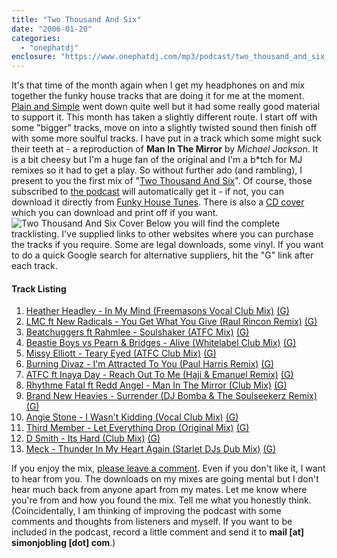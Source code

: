 ```yaml
---
title: "Two Thousand And Six"
date: "2006-01-20"
categories: 
  - "onephatdj"
enclosure: "https://www.onephatdj.com/mp3/podcast/two_thousand_and_six_96.mp3 87478272 audio/mpeg "
---
```


It's that time of the month again when I get my headphones on and mix together the funky house tracks that are doing it for me at the moment. [Plain and Simple](/?p=81) went down quite well but it had some really good material to support it. This month has taken a slightly different route. I start off with some "bigger" tracks, move on into a slightly twisted sound then finish off with some more soulful tracks. I have put in a track which some might suck their teeth at - a reproduction of **Man In The Mirror** by _Michael Jackson_. It is a bit cheesy but I'm a huge fan of the original and I'm a b\*tch for MJ remixes so it had to get a play. So without further ado (and rambling), I present to you the first mix of "[Two Thousand And Six](https://www.funkyhousetunes.com/mp3/onephatdj/two_thousand_and_six_192.mp3)". Of course, those subscribed to [the podcast](/podcasts/onephatdj.xml) will automatically get it - if not, you can download it directly from [Funky House Tunes](https://www.funkyhousetunes.com/). There is also a [CD cover](/wp-content/two_thousand_and_six.gif) which you can download and print off if you want. ![Two Thousand And Six Cover](/wp-content/two_thousand_and_six_250px.gif) Below you will find the complete tracklisting. I've supplied links to other websites where you can purchase the tracks if you require. Some are legal downloads, some vinyl. If you want to do a quick Google search for alternative suppliers, hit the "G" link after each track.

#### Track Listing

1. [Heather Headley - In My Mind (Freemasons Vocal Club Mix)](https://music.yahoo.com/artist/singledownload/?songid=27695971&dest=https://music.yahoo.com/track/27695971&hasYME=0) [(G)](https://www.google.com/custom?hl=en&lr=&ie=ISO-8859-1&oe=ISO-8859-1&safe=off&client=pub-2350797824472723&channel=8889238013&cof=FORID%3A1%3BGL%3A1%3BBGC%3AFFFFFF%3BT%3A%23000000%3BLC%3A%230000ff%3BVLC%3A%23663399%3BALC%3A%230000ff%3BGALT%3A%23008000%3BGFNT%3A%230000ff%3BGIMP%3A%230000ff%3BDIV%3A%23336699%3BLBGC%3A336699%3BAH%3Acenter%3B&q=Heather+Headley+-+In+My+Mind+freemasons&btnG=Search)
2. [LMC ft New Radicals - You Get What You Give (Raul Rincon Remix)](https://www.htfr.com/more-info/?catno=MR174436) [(G)](https://www.google.com/custom?hl=en&lr=&ie=ISO-8859-1&oe=ISO-8859-1&safe=off&client=pub-2350797824472723&channel=8889238013&cof=FORID%3A1%3BGL%3A1%3BBGC%3AFFFFFF%3BT%3A%23000000%3BLC%3A%230000ff%3BVLC%3A%23663399%3BALC%3A%230000ff%3BGALT%3A%23008000%3BGFNT%3A%230000ff%3BGIMP%3A%230000ff%3BDIV%3A%23336699%3BLBGC%3A336699%3BAH%3Acenter%3B&q=LMC+New+Radicals+-+You+Get+What+You+Give+Raul+Rincon&btnG=Search)
3. [Beatchuggers ft Rahmlee - Soulshaker (ATFC Mix)](https://www.djdownload.com/display.php?S=19063) [(G)](https://www.google.com/custom?q=Beatchuggers+Rahmlee+Soulshaker+ATFC+&sa=Search&client=pub-2350797824472723&forid=1&channel=8889238013&ie=ISO-8859-1&oe=ISO-8859-1&cof=GALT%3A%23008000%3BGL%3A1%3BDIV%3A%23336699%3BVLC%3A663399%3BAH%3Acenter%3BBGC%3AFFFFFF%3BLBGC%3A336699%3BALC%3A0000FF%3BLC%3A0000FF%3BT%3A000000%3BGFNT%3A0000FF%3BGIMP%3A0000FF%3BFORID%3A1%3B&hl=en)
4. [Beastie Boys vs Pearn & Bridges - Alive (Whitelabel Club Mix)](https://www.streetwisemusic.co.uk/catalogue.asp?stockId=135587) [(G)](https://www.google.com/custom?q=Beastie+Boys+Pearn+Bridges+Alive+White+Label&sa=Search&client=pub-2350797824472723&forid=1&channel=8889238013&ie=ISO-8859-1&oe=ISO-8859-1&cof=GALT%3A%23008000%3BGL%3A1%3BDIV%3A%23336699%3BVLC%3A663399%3BAH%3Acenter%3BBGC%3AFFFFFF%3BLBGC%3A336699%3BALC%3A0000FF%3BLC%3A0000FF%3BT%3A000000%3BGFNT%3A0000FF%3BGIMP%3A0000FF%3BFORID%3A1%3B&hl=en)
5. [Missy Elliott - Teary Eyed (ATFC Club Mix)](https://www.voices-records.de/shop/catalog/9216) [(G)](https://www.google.com/custom?hl=en&lr=&ie=ISO-8859-1&oe=ISO-8859-1&safe=off&client=pub-2350797824472723&channel=8889238013&cof=FORID%3A1%3BGL%3A1%3BBGC%3AFFFFFF%3BT%3A%23000000%3BLC%3A%230000ff%3BVLC%3A%23663399%3BALC%3A%230000ff%3BGALT%3A%23008000%3BGFNT%3A%230000ff%3BGIMP%3A%230000ff%3BDIV%3A%23336699%3BLBGC%3A336699%3BAH%3Acenter%3B&q=Missy+Elliott++Teary+Eyed+ATFC&btnG=Search)
6. [Burning Divaz - I'm Attracted To You (Paul Harris Remix)](https://www.baserecords.com//products/pop/Burning+Divaz/21302.html) [(G)](https://www.google.com/custom?q=Burning+Divaz+I%27m+Attracted+To+You+Paul+Harris&sa=Search&client=pub-2350797824472723&forid=1&channel=8889238013&ie=ISO-8859-1&oe=ISO-8859-1&cof=GALT%3A%23008000%3BGL%3A1%3BDIV%3A%23336699%3BVLC%3A663399%3BAH%3Acenter%3BBGC%3AFFFFFF%3BLBGC%3A336699%3BALC%3A0000FF%3BLC%3A0000FF%3BT%3A000000%3BGFNT%3A0000FF%3BGIMP%3A0000FF%3BFORID%3A1%3B&hl=en)
7. [ATFC ft Inaya Day - Reach Out To Me (Haji & Emanuel Remix)](https://www.juno.co.uk/products/195661-01.htm&highlight=atfc%20) [(G)](https://www.google.com/custom?hl=en&lr=&ie=ISO-8859-1&oe=ISO-8859-1&safe=off&client=pub-2350797824472723&channel=8889238013&cof=FORID%3A1%3BGL%3A1%3BBGC%3AFFFFFF%3BT%3A%23000000%3BLC%3A%230000ff%3BVLC%3A%23663399%3BALC%3A%230000ff%3BGALT%3A%23008000%3BGFNT%3A%230000ff%3BGIMP%3A%230000ff%3BDIV%3A%23336699%3BLBGC%3A336699%3BAH%3Acenter%3B&q=ATFC+Inaya+Day+Reach+Out+To+Me+Haji&btnG=Search)
8. [Rhythme Fatal ft Redd Angel - Man In The Mirror (Club Mix)](https://www.amazon.co.uk/exec/obidos/ASIN/B0007KTIN8/202-0194544-1443855) [(G)](https://www.google.com/custom?q=Rhythme+Fatal+Redd+Angel+Man+In+The+Mirror&sa=Search&client=pub-2350797824472723&forid=1&channel=8889238013&ie=ISO-8859-1&oe=ISO-8859-1&cof=GALT%3A%23008000%3BGL%3A1%3BDIV%3A%23336699%3BVLC%3A663399%3BAH%3Acenter%3BBGC%3AFFFFFF%3BLBGC%3A336699%3BALC%3A0000FF%3BLC%3A0000FF%3BT%3A000000%3BGFNT%3A0000FF%3BGIMP%3A0000FF%3BFORID%3A1%3B&hl=en)
9. [Brand New Heavies - Surrender (DJ Bomba & The Soulseekerz Remix)](https://www.tunes.co.uk/tunes/featured/9960.html) [(G)](https://www.google.com/custom?hl=en&lr=&ie=ISO-8859-1&oe=ISO-8859-1&safe=off&client=pub-2350797824472723&channel=8889238013&cof=FORID%3A1%3BGL%3A1%3BBGC%3AFFFFFF%3BT%3A%23000000%3BLC%3A%230000ff%3BVLC%3A%23663399%3BALC%3A%230000ff%3BGALT%3A%23008000%3BGFNT%3A%230000ff%3BGIMP%3A%230000ff%3BDIV%3A%23336699%3BLBGC%3A336699%3BAH%3Acenter%3B&q=Brand+New+Heavies+Surrender&btnG=Search)
10. [Angie Stone - I Wasn't Kidding (Vocal Club Mix)](https://www.juno.co.uk/products/199700-01.htm) [(G)](https://www.google.com/custom?q=Angie+Stone+-+I+Wasn%27t+Kidding&sa=Search&client=pub-2350797824472723&forid=1&channel=8889238013&ie=ISO-8859-1&oe=ISO-8859-1&cof=GALT%3A%23008000%3BGL%3A1%3BDIV%3A%23336699%3BVLC%3A663399%3BAH%3Acenter%3BBGC%3AFFFFFF%3BLBGC%3A336699%3BALC%3A0000FF%3BLC%3A0000FF%3BT%3A000000%3BGFNT%3A0000FF%3BGIMP%3A0000FF%3BFORID%3A1%3B&hl=en)
11. [Third Member - Let Everything Drop (Original Mix)](https://www.3beatdigital.com/d/third+member/let+everything+drop/original+mix/stoney+boy/56344) [(G)](https://www.google.com/custom?q=Third+Member+-+Let+Everything+Drop&sa=Search&client=pub-2350797824472723&forid=1&channel=8889238013&ie=ISO-8859-1&oe=ISO-8859-1&cof=GALT%3A%23008000%3BGL%3A1%3BDIV%3A%23336699%3BVLC%3A663399%3BAH%3Acenter%3BBGC%3AFFFFFF%3BLBGC%3A336699%3BALC%3A0000FF%3BLC%3A0000FF%3BT%3A000000%3BGFNT%3A0000FF%3BGIMP%3A0000FF%3BFORID%3A1%3B&hl=en)
12. [D Smith - Its Hard (Club Mix)](https://www.3beatdigital.com/d/d.+smith/its+hard/club+mix/hi+life/56103) [(G)](https://www.google.com/custom?q=D+Smith+-+Its+Hard&sa=Search&client=pub-2350797824472723&forid=1&channel=8889238013&ie=ISO-8859-1&oe=ISO-8859-1&cof=GALT%3A%23008000%3BGL%3A1%3BDIV%3A%23336699%3BVLC%3A663399%3BAH%3Acenter%3BBGC%3AFFFFFF%3BLBGC%3A336699%3BALC%3A0000FF%3BLC%3A0000FF%3BT%3A000000%3BGFNT%3A0000FF%3BGIMP%3A0000FF%3BFORID%3A1%3B&hl=en)
13. [Meck - Thunder In My Heart Again (Starlet DJs Dub Mix)](https://www.7digital.com/stores/productDetail.aspx?shop=1&product=21739&sid=274736) [(G)](https://www.google.com/custom?q=Meck+-+Thunder+In+My+Heart+Again&sa=Search&client=pub-2350797824472723&forid=1&channel=8889238013&ie=ISO-8859-1&oe=ISO-8859-1&cof=GALT%3A%23008000%3BGL%3A1%3BDIV%3A%23336699%3BVLC%3A663399%3BAH%3Acenter%3BBGC%3AFFFFFF%3BLBGC%3A336699%3BALC%3A0000FF%3BLC%3A0000FF%3BT%3A000000%3BGFNT%3A0000FF%3BGIMP%3A0000FF%3BFORID%3A1%3B&hl=en)

If you enjoy the mix, [please leave a comment](#comments). Even if you don't like it, I want to hear from you. The downloads on my mixes are going mental but I don't hear much back from anyone apart from my mates. Let me know where you're from and how you found the mix. Tell me what you honestly think. (Coincidentally, I am thinking of improving the podcast with some comments and thoughts from listeners and myself. If you want to be included in the podcast, record a little comment and send it to **mail \[at\] simonjobling \[dot\] com**.)
